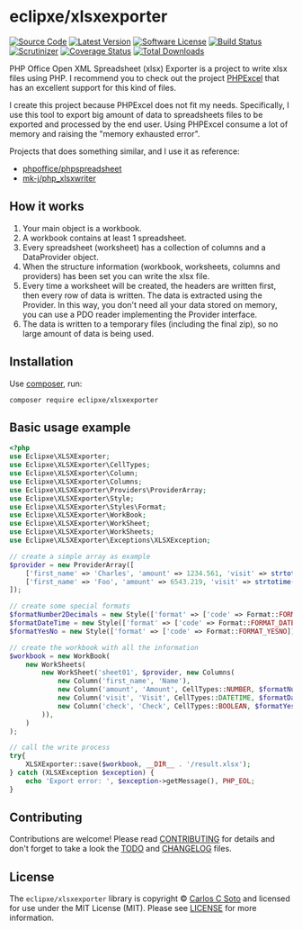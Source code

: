 # eclipxe/xlsxexporter

[![Source Code][badge-source]][source]
[![Latest Version][badge-release]][release]
[![Software License][badge-license]][license]
[![Build Status][badge-build]][build]
[![Scrutinizer][badge-quality]][quality]
[![Coverage Status][badge-coverage]][coverage]
[![Total Downloads][badge-downloads]][downloads]

PHP Office Open XML Spreadsheet (xlsx) Exporter is a project to write xlsx files using PHP.
I recommend you to check out the project [PHPExcel](https://github.com/PHPOffice/PHPExcel)
that has an excellent support for this kind of files.

I create this project because PHPExcel does not fit my needs.
Specifically, I use this tool to export big amount of data to spreadsheets
files to be exported and processed by the end user.
Using PHPExcel consume a lot of memory and raising the "memory exhausted error".

Projects that does something similar, and I use it as reference:

 - [phpoffice/phpspreadsheet](https://github.com/PHPOffice/PhpSpreadsheet)
 - [mk-j/php_xlsxwriter](https://github.com/mk-j/PHP_XLSXWriter)

## How it works

1. Your main object is a workbook.
1. A workbook contains at least 1 spreadsheet.
1. Every spreadsheet (worksheet) has a collection of columns and a DataProvider object.
1. When the structure information (workbook, worksheets, columns and providers) has been set you can write the xlsx file.
1. Every time a worksheet will be created, the headers are written first, then every row of data is written. The data is extracted using the Provider. In this way, you don't need all your data stored on memory, you can use a PDO reader implementing the Provider interface.
1. The data is written to a temporary files (including the final zip), so no large amount of data is being used.

## Installation

Use [composer](https://getcomposer.org/), run:
 
```shell
composer require eclipxe/xlsxexporter
```

## Basic usage example

```php
<?php
use Eclipxe\XLSXExporter;
use Eclipxe\XLSXExporter\CellTypes;
use Eclipxe\XLSXExporter\Column;
use Eclipxe\XLSXExporter\Columns;
use Eclipxe\XLSXExporter\Providers\ProviderArray;
use Eclipxe\XLSXExporter\Style;
use Eclipxe\XLSXExporter\Styles\Format;
use Eclipxe\XLSXExporter\WorkBook;
use Eclipxe\XLSXExporter\WorkSheet;
use Eclipxe\XLSXExporter\WorkSheets;
use Eclipxe\XLSXExporter\Exceptions\XLSXException;

// create a simple array as example
$provider = new ProviderArray([
    ['first_name' => 'Charles', 'amount' => 1234.561, 'visit' => strtotime('2014-01-13 13:14:15'), 'check' => 1],
    ['first_name' => 'Foo', 'amount' => 6543.219, 'visit' => strtotime('2014-12-31 23:59:59'), 'check' => 0],
]);

// create some special formats
$formatNumber2Decimals = new Style(['format' => ['code' => Format::FORMAT_COMMA_2DECS]]);
$formatDateTime = new Style(['format' => ['code' => Format::FORMAT_DATE_YMDHM]]);
$formatYesNo = new Style(['format' => ['code' => Format::FORMAT_YESNO]]);

// create the workbook with all the information
$workbook = new WorkBook(
    new WorkSheets(
        new WorkSheet('sheet01', $provider, new Columns(
            new Column('first_name', 'Name'),
            new Column('amount', 'Amount', CellTypes::NUMBER, $formatNumber2Decimals),
            new Column('visit', 'Visit', CellTypes::DATETIME, $formatDateTime),
            new Column('check', 'Check', CellTypes::BOOLEAN, $formatYesNo),
        )),
    )
);

// call the write process
try{
    XLSXExporter::save($workbook, __DIR__ . '/result.xlsx');
} catch (XLSXException $exception) {
    echo 'Export error: ', $exception->getMessage(), PHP_EOL;
}
```

## Contributing

Contributions are welcome! Please read [CONTRIBUTING][] for details
and don't forget to take a look the [TODO][] and [CHANGELOG][] files.

## License

The `eclipxe/xlsxexporter` library is copyright © [Carlos C Soto](https://eclipxe.com.mx/)
and licensed for use under the MIT License (MIT). Please see [LICENSE][] for more information.

[contributing]: https://github.com/eclipxe13/XLSXExporter/blob/master/CONTRIBUTING.md
[changelog]: https://github.com/eclipxe13/XLSXExporter/blob/master/docs/CHANGELOG.md
[todo]: https://github.com/eclipxe13/XLSXExporter/blob/master/docs/TODO.md

[source]: https://github.com/eclipxe13/XLSXExporter
[release]: https://github.com/eclipxe13/XLSXExporter/releases
[license]: https://github.com/eclipxe13/XLSXExporter/blob/master/LICENSE
[build]: https://travis-ci.com/eclipxe13/XLSXExporter?branch=master
[quality]: https://scrutinizer-ci.com/g/eclipxe13/XLSXExporter/
[coverage]: https://scrutinizer-ci.com/g/eclipxe13/XLSXExporter/code-structure/master
[downloads]: https://packagist.org/packages/eclipxe/xlsxexporter

[badge-source]: http://img.shields.io/badge/source-eclipxe13/XLSXExporter-blue.svg?style=flat-square
[badge-release]: https://img.shields.io/github/release/eclipxe13/XLSXExporter.svg?style=flat-square
[badge-license]: https://img.shields.io/github/license/eclipxe13/XLSXExporter.svg?style=flat-square
[badge-build]: https://img.shields.io/travis/com/eclipxe13/XLSXExporter/master.svg?style=flat-square
[badge-quality]: https://img.shields.io/scrutinizer/g/eclipxe13/XLSXExporter/master.svg?style=flat-square
[badge-coverage]: https://img.shields.io/scrutinizer/coverage/g/eclipxe13/XLSXExporter/master.svg?style=flat-square
[badge-downloads]: https://img.shields.io/packagist/dt/eclipxe/xlsxexporter.svg?style=flat-square
